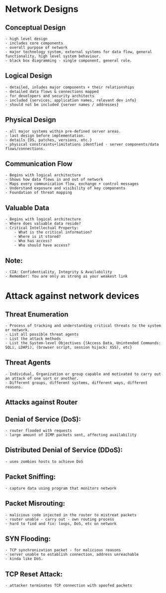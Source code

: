 # Network Designs
## Conceptual Design
	- high level design
	- includes core components
	- overall purpose of network
	- major technology system, external systems for data flow, general functionality, high level system behaviour.
	- black box diagramming - single component, general role.

## Logical Design
	- detailed, inludes major components + their relationships
	- detailed data flows & connections mapped
	- for developers and security architects
	- included {services, application names, relevant dev info}
	- should not be included {server names / addresses}

## Physical Design
	- all major systems within pre-defined server areas.
	- last design before implementation.
	- details {OS, patches, versions, etc.}
	- physical constraints+limitations identfied - server components/data flows/connections.

## Communication Flow
	- Begins with logical architecture
	- Shows how data flows in and out of network
	- Maps every communication flow, exchange + control messages
	- Understand exposure and visibility of key components
	- Foundation of threat mapping

## Valuable Data
	- Begins with logical architecture
	- Where does valuable data reside?
	- Critical Intellectual Property:
		- What is the critical information?
		- Where is it stored?
		- Who has access?
		- Who should have access?
	
## Note: 
	- CIA: Confidentiality, Integrity & Availability
	- Remember: You are only as strong as your weakest link

# Attack against network devices

## Threat Enumeration
	- Process of tracking and understanding critical threats to the system or network.
	- List all possible threat agents
	- List the attack methods
	- List the System-level Objectives {(Access Data, Unintended Commands: SQLi, LDAPi), (browser script, session hijack: XSS), etc}

## Threat Agents
	- Individual, Organization or group capable and motivated to carry out an attack of one sort or another.
	- Different groups, different systems, different ways, different reasons.

## Attacks against Router

## Denial of Service (DoS):
	- router flooded with requests
	- large amount of ICMP packets sent, affecting availability

## Distributed Denial of Service (DDoS):
	- uses zombies hosts to achieve DoS

## Packet Sniffing:
	- capture data using program that monitors network

## Packet Misrouting:
	- malicious code injected in the router to mistreat packets
	- router unable - carry out - own routing process
	- hard to find and fix: loops, DoS, etc on network

## SYN Flooding:
	- TCP synchronization packet - for malicious reasons
	- server unable to establish connection, address unreachable
	- kinda like DoS.

## TCP Reset Attack:
	- attacker terminates TCP connection with spoofed packets
